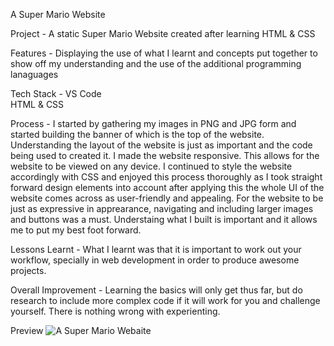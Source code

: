 A Super Mario Website

Project -
A static Super Mario Website created after learning HTML & CSS

Features -
Displaying the use of what I learnt and concepts put together to show off my understanding and the use of the additional programming lanaguages

Tech Stack - 
VS Code  
HTML & CSS

Process -
I started by gathering my images in PNG and JPG form and started building the banner of which is the top of the website. Understanding the layout of the website is just as important and the code being used to created it. I made the website responsive. This allows for the website to be viewed on any device. I continued to style the website accordingly with CSS and enjoyed this process thoroughly as I took straight forward design elements into account after applying this the whole UI of the website comes across as user-friendly and appealing. For the website to be just as expressive in apprearance, navigating and including larger images and buttons was a must. Understaing what I built is important and it allows me to put my best foot forward. 

Lessons Learnt -
What I learnt was that it is important to work out your workflow, specially in web development in order to produce awesome projects. 


Overall Improvement -
Learning the basics will only get thus far, but do research to include more complex code if it will work for you and challenge yourself. There is nothing wrong with experienting. 

Preview
![A Super Mario Webaite ](https://github.com/user-attachments/assets/88b8114e-fda9-4917-87d8-d08649290cbb)


 


